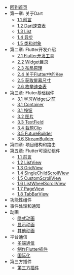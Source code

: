 * [回到首页](/)
* 第一章: 关于Dart
  * [1.1 前言](flutter/dart/dart.md)
  * [1.2 Dart速查表](flutter/dart/dart_dec.md)
  * [1.3 List](flutter/dart/list.md)
  * [1.4 异步](flutter/dart/async.md)
  * [1.5 类和对象](flutter/dart/class.md)
* 第二章: Flutter开发介绍
  * [2.1 Flutter开发工具](flutter/preface/flutter.md) 
  * [2.2 Widget目录](flutter/preface/widgets.md)
  * [2.3 布局原理](flutter/preface/layout.md)
  * [2.4 关于Flutter中的Key](flutter/key.md)
  * [2.5 获取屏幕尺寸](flutter/preface/size.md)
  * [2.6 枚举速查表](flutter/preface/enum.md)
* 第三章: Fluter基础组件
  * [3.1 学习Widget之前](flutter/widgets/前言.md)
  * [3.1 Container](flutter/widgets/container.md) 
  * [3.1 按钮](flutter/widgets/buttom.md)
  * [3.2 图片](flutter/widgets/image.md)
  * [3.3 TextField](flutter/widgets/textfield.md)
  * [3.4 裁剪Clip](flutter/widgets/clip.md)
  * [3.5 FutureBuilder](flutter/widgets/futureBuilder.md)
  * [3.6 StreamBuilder](flutter/widgets/stream.md)
* 第四章: 项目结构和路由
* 第五章: Flutter可滚动组件
  * [1.1 前言](flutter/scrollview/scroll.md)
  * [1.2 ListView](flutter/scrollview/ListView.md)
  * [1.3 GridView](flutter/scrollview/GridView.md)
  * [1.4 SingleChildScrollView](flutter/scrollview/SingleChildScrollView.md)
  * [1.5 CustomScrollView](flutter/scrollview/CustomScrollView.md)
  * [1.6 ListWheelScrollView](flutter/scrollview/ListWheelScrollView.md)
  * [1.7 PageView](flutter/scrollview/PageView.md)
  * [1.8 TabBarView](flutter/scrollview/TabBarView.md)
* 功能性组件
* 事件处理和通知
* 动画 
  * [隐式动画](flutter/animation/animation1.md)
  * [显示动画](flutter/animation/animation2.md)
  * [其他动画](flutter/animation/animation3.md)  
* 平台通信
  * [多端通信](flutter/package/channel.md)
  * [制作Flutter插件](flutter/package/package.md)
  * [国际化](flutter/package/localizations.md)
* 第三方插件
  * [第三方插件](flutter/thirdparty/thirdpart.md) 